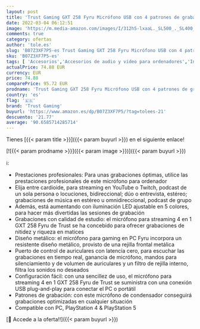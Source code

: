 ```yaml
---
layout: post
title: 'Trust Gaming GXT 258 Fyru Micrófono USB con 4 patrones de grabación: cardioide  bidireccional  estéreo y omnidireccional  latencia cero  LED 5 colores  para PC  PS4 y PS5 - Negro'
date: 2022-03-04 06:12:51
image: 'https://m.media-amazon.com/images/I/312h5-lxaaL._SL500_._SL400_.jpg'
comments: true
category: ofertas
author: 'tole.es'
slug: 'B07Z3XF7P5-es Trust Gaming GXT 258 Fyru Micrófono USB con 4 patrones de...'
sku: 'B07Z3XF7P5-es'
tags: [ 'Accesorios','Accesorios de audio y vídeo para ordenadores','Informática','Micrófonos para informática','ps4','ps5','trust gaming', ]
actualPrice: 74.88 EUR
currency: EUR
price: 74.88
comparePrice: 95.72 EUR
prodname: 'Trust Gaming GXT 258 Fyru Micrófono USB con 4 patrones de grabación: cardioide  bidireccional  estéreo y omnidireccional  latencia cero  LED 5 colores  para PC  PS4 y PS5 - Negro'
country: 'es'
flag: '🇪🇸'
brand: 'Trust Gaming'
buyurl: 'https://www.amazon.es/dp/B07Z3XF7P5/?tag=tolees-21'
descuento: '21.77'
average: '90.6585714285714'
---
```


Tienes [{{< param title >}}]({{< param buyurl >}}) en el siguiente enlace!

[![{{< param prodname >}}]({{< param image >}})]({{< param buyurl >}})

ℹ️:

- Prestaciones profesionales: Para unas grabaciones óptimas, utilice las prestaciones profesionales de este micrófono para ordenador
- Elija entre cardioide, para streaming en YouTube o Twitch, podcast de un sola persona o locuciones, bidireccional; dúo o entrevista, estéreo; grabaciones de música en estéreo u omnidireccional, podcast de grupo
- Además, está aumentando con iluminación LED ajustable en 5 colores, para hacer más divertidas las sesiones de grabación
- Grabaciones con calidad de estudio: el micrófono para streaming 4 en 1 GXT 258 Fyru de Trust se ha concebido para ofrecer grabaciones de nitidez y riqueza en matices
- Diseño metálico: el micrófono para gaming en PC Fyru incorpora un resistente diseño metálico, provisto de una rejilla frontal metálica
- Puerto de control de auriculares con latencia cero, para escuchar las grabaciones en tiempo real, ganancia de micrófono, mandos para silenciamiento y de volumen de auriculares y un filtro de rejilla interno, filtra los sonidos no deseados
- Configuración fácil: con una sencillez de uso, el micrófono para streaming 4 en 1 GXT 258 Fyru de Trust se suministra con una conexión USB plug-and-play para conectar el PC o portátil
- Patrones de grabación: con este micrófono de condensador conseguirá grabaciones optimizadas en cualquier situación
- Compatible con PC, PlayStation 4 & PlayStation 5

[🛒 Accede a la oferta!!]({{< param buyurl >}})
